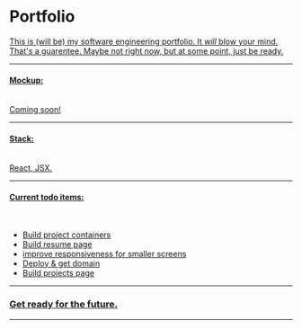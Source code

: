 # Portfolio
<u>
  This is (will be) my software engineering portfolio. It <i>will</i> blow your mind. That's a guarentee. Maybe not right now, but at some point, just be ready.
  <hr>
  <h4>Mockup:</h4>
  <br>
  Coming soon!
  <hr>
  <h4>Stack:</h4>
  <br> 
  React, JSX.
  <hr>
  <h4>Current todo items:</h4>
  <br>
    <ul>
      <li>Build project containers</li>
      <li>Build resume page</li>
      <li>improve responsiveness for smaller screens</li>
      <li>Deploy & get domain</li>
      <li>Build projects page</li>
    </ul>  
  <hr>
  <H3>Get ready for the future.</h3>
  <hr>
  
